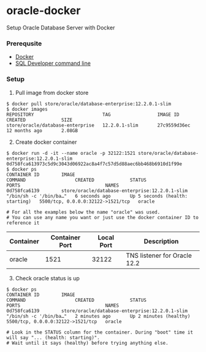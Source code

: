 # oracle-docker
Setup Oracle Database Server with Docker

### Prerequsite ###

* [Docker](https://store.docker.com/ "Get started with Docker")
* [SQL Developer command line](http://www.oracle.com/technetwork/developer-tools/sqlcl/overview/index.html "SQL Developer command line")

### Setup ###

1. Pull image from docker store
```
$ docker pull store/oracle/database-enterprise:12.2.0.1-slim
$ docker images
REPOSITORY                         TAG                 IMAGE ID            CREATED             SIZE
store/oracle/database-enterprise   12.2.0.1-slim       27c9559d36ec        12 months ago       2.08GB
```

2. Create docker container
```
$ docker run -d -it --name oracle -p 32122:1521 store/oracle/database-enterprise:12.2.0.1-slim
0d758fca613973c5d9c3043d06922ac8a4f7c57d5d88aec6bb468b6910d1f99e
$ docker ps
CONTAINER ID        IMAGE                                            COMMAND                  CREATED             STATUS                            PORTS                               NAMES
0d758fca6139        store/oracle/database-enterprise:12.2.0.1-slim   "/bin/sh -c '/bin/ba…"   6 seconds ago       Up 5 seconds (health: starting)   5500/tcp, 0.0.0.0:32122->1521/tcp   oracle

# For all the examples below the name "oracle" was used.
# You can use any name you want or just use the docker container ID to reference it
```
Container | Container Port | Local Port |Description
--- | --- | ---|---
oracle | 1521 | 32122 | TNS listener for Oracle 12.2

3. Check oracle status is up
```
$ docker ps
CONTAINER ID        IMAGE                                            COMMAND                  CREATED             STATUS                   PORTS                               NAMES
0d758fca6139        store/oracle/database-enterprise:12.2.0.1-slim   "/bin/sh -c '/bin/ba…"   2 minutes ago       Up 2 minutes (healthy)   5500/tcp, 0.0.0.0:32122->1521/tcp   oracle

# Look in the STATUS column for the container. During "boot" time it will say "... (health: starting)".
# Wait until it says (healthy) before trying anything else.
```

